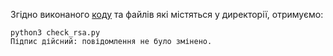 Згідно виконаного [коду](https://github.com/Zavada-Nazarii/Cryptography-course/blob/master/lesson-6/Task%201/check_rsa.py) та файлів які містяться у директорії, отримуємо: 

```
python3 check_rsa.py 
Підпис дійсний: повідомлення не було змінено.
```
